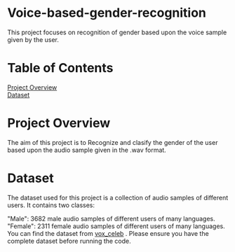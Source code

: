 # Voice-based-gender-recognition

This project focuses on recognition of gender based upon the voice sample given  by the user.

# Table of Contents
  <a href="#Project-Overview ">Project Overview </a> <br>
   <a href="#Dataset">Dataset</a> 
# Project Overview
The aim of this project is to Recognize and clasify the gender of the user based upon the audio sample given in the .wav format.
# Dataset
The dataset used for this project is a collection of audio samples of  different users. It contains two classes:

"Male": 3682 male audio samples of different users of many languages.<br>
"Female": 2311 female audio samples of different users of many languages.<br>
You can find the dataset from  <a href="https://www.robots.ox.ac.uk/~vgg/data/voxceleb/">vox_celeb</a> . Please ensure you have the complete dataset before running the code.

